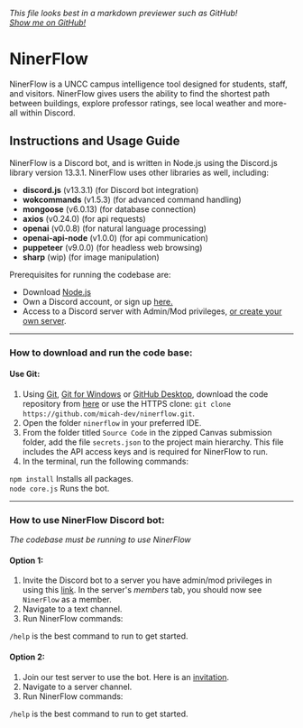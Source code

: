 *This file looks best in a markdown previewer such as GitHub!*  
[*Show me on GitHub!*](https://github.com/micah-dev/ninerflow/blob/main/README.md)  

# NinerFlow

NinerFlow is a UNCC campus intelligence tool designed for students, staff, and visitors. NinerFlow gives users the ability to find the shortest path between buildings, explore professor ratings, see local weather and more- all within Discord.

## Instructions and Usage Guide

NinerFlow is a Discord bot, and is written in Node.js using the Discord.js library version 13.3.1. NinerFlow uses other libraries as well, including:
* **discord.js** (v13.3.1) (for Discord bot integration)
* **wokcommands** (v1.5.3) (for advanced command handling)
* **mongoose** (v6.0.13) (for database connection)
* **axios** (v0.24.0) (for api requests)
* **openai** (v0.0.8) (for natural language processing)
* **openai-api-node** (v1.0.0) (for api communication)
* **puppeteer** (v9.0.0) (for headless web browsing)
* **sharp** (wip) (for image manipulation)

Prerequisites for running the codebase are:
* Download [Node.js](https://nodejs.org/en/)
* Own a Discord account, or sign up [here.](https://discord.com/)
* Access to a Discord server with Admin/Mod privileges, [or create your own server](https://www.howtogeek.com/318890/how-to-set-up-your-own-discord-chat-server/#:~:text=To%20create%20your%20own%20server,a%20Server%E2%80%9D%20on%20the%20left.).

***

### How to download and run the code base:

#### Use Git:
1. Using [Git](https://git-scm.com/downloads), [Git for Windows](https://gitforwindows.org/) or [GitHub Desktop](https://desktop.github.com/), download the code repository from [here](https://github.com/micah-dev/ninerflow) or use the HTTPS clone: `git clone https://github.com/micah-dev/ninerflow.git`.
2. Open the folder `ninerflow` in your preferred IDE.
3. From the folder titled `Source Code` in the zipped Canvas submission folder, add the file `secrets.json` to the project main hierarchy. This file includes the API access keys and is required for NinerFlow to run.
4. In the terminal, run the following commands:

`npm install`  Installs all packages.  
`node core.js`  Runs the bot.


***

### How to use NinerFlow Discord bot:

*The codebase must be running to use NinerFlow*

#### Option 1:
1. Invite the Discord bot to a server you have admin/mod privileges in using this [link](https://discord.com/api/oauth2/authorize?client_id=895754091324665908&permissions=8&scope=bot%20applications.commands). In the server's *members* tab, you should now see `NinerFlow` as a member.
2. Navigate to a text channel.
3. Run NinerFlow commands:

`/help` is the best command to run to get started.

#### Option 2:
1. Join our test server to use the bot. Here is an [invitation](https://discord.gg/5pBcFdnCbu).
2. Navigate to a server channel.
3. Run NinerFlow commands:

`/help` is the best command to run to get started.